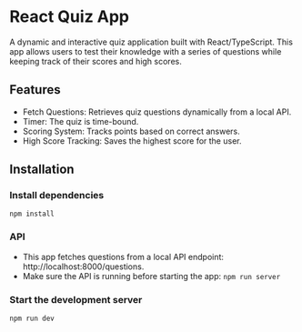 # React Quiz App

A dynamic and interactive quiz application built with React/TypeScript.
This app allows users to test their knowledge with a series of questions while keeping track of their scores and high scores.

## Features

-   Fetch Questions: Retrieves quiz questions dynamically from a local API.
-   Timer: The quiz is time-bound.
-   Scoring System: Tracks points based on correct answers.
-   High Score Tracking: Saves the highest score for the user.

## Installation

### Install dependencies

`npm install`

### API

-   This app fetches questions from a local API endpoint: http://localhost:8000/questions.
-   Make sure the API is running before starting the app: `npm run server`

### Start the development server

`npm run dev`
